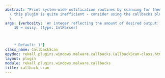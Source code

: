 ```yaml
---
abstract: "Print system-wide notification routines by scanning for them.\n\n    Note\
  \ this plugin is quite inefficient - consider using the callbacks plugin\n    instead.\n\
  \    "
args: {verbosity: 'An integer reflecting the amount of desired output: 0 = quiet,
    10 = noisy. (type: IntParser)



    * Default: 1'}
class_name: CallbackScan
epydoc: rekall.plugins.windows.malware.callbacks.CallbackScan-class.html
layout: plugin
module: rekall.plugins.windows.malware.callbacks
title: callback_scan
---
```

